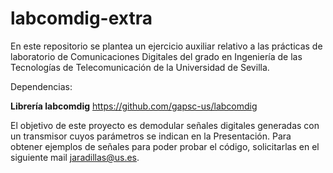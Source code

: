 # labcomdig-extra
En este repositorio se plantea un ejercicio auxiliar relativo a las prácticas de laboratorio de Comunicaciones Digitales del grado en Ingeniería de las Tecnologías de Telecomunicación de la Universidad de Sevilla. 

Dependencias:

**Librería labcomdig**
https://github.com/gapsc-us/labcomdig

El objetivo de este proyecto es demodular señales digitales generadas con un transmisor cuyos parámetros se indican en la Presentación. Para obtener ejemplos de
señales para poder probar el código, solicitarlas en el siguiente mail jaradillas@us.es.
